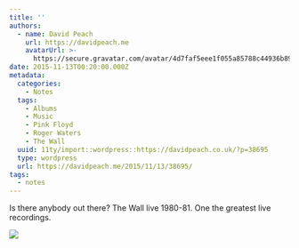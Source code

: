 ```yaml
---
title: ''
authors:
  - name: David Peach
    url: https://davidpeach.me
    avatarUrl: >-
      https://secure.gravatar.com/avatar/4d7faf5eee1f055a85788c44936b8995eaab6dfb004e7854ec747ccb272e91ee?s=96&d=mm&r=g
date: 2015-11-13T00:20:00.000Z
metadata:
  categories:
    - Notes
  tags:
    - Albums
    - Music
    - Pink Floyd
    - Roger Waters
    - The Wall
  uuid: 11ty/import::wordpress::https://davidpeach.co.uk/?p=38695
  type: wordpress
  url: https://davidpeach.me/2015/11/13/38695/
tags:
  - notes
---
```

Is there anybody out there? The Wall live 1980-81. One the greatest live recordings.

[![](/assets/The-Wall-live-FmitRhK1I85s.jpeg)](/assets/The-Wall-live-FmitRhK1I85s.jpeg)